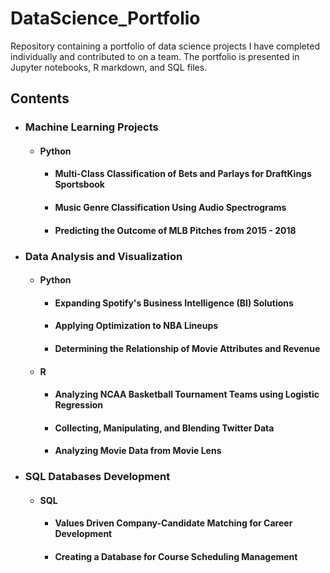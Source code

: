 # DataScience_Portfolio
Repository containing a portfolio of data science projects I have completed individually and contributed to on a team. The portfolio is presented in Jupyter notebooks, R markdown, and SQL files.
## Contents
- ### Machine Learning Projects
  - #### Python  
    - #### Multi-Class Classification of Bets and Parlays for DraftKings Sportsbook
    - #### Music Genre Classification Using Audio Spectrograms
    - #### Predicting the Outcome of MLB Pitches from 2015 - 2018
- ### Data Analysis and Visualization
  - #### Python 
    - #### Expanding Spotify's Business Intelligence (BI) Solutions
    - #### Applying Optimization to NBA Lineups
    - #### Determining the Relationship of Movie Attributes and Revenue
  - #### R
    - #### Analyzing NCAA Basketball Tournament Teams using Logistic Regression
    - #### Collecting, Manipulating, and Blending Twitter Data
    - #### Analyzing Movie Data from Movie Lens
- ### SQL Databases Development
  - #### SQL
    - #### Values Driven Company-Candidate Matching for Career Development
    - #### Creating a Database for Course Scheduling Management

